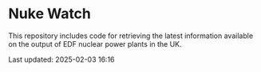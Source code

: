 # Nuke Watch

This repository includes code for retrieving the latest information available on the output of EDF nuclear power plants in the UK.

Last updated: 2025-02-03 16:16